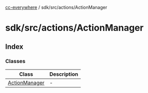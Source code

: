 [cc-everywhere](../../../../index.md) / sdk/src/actions/ActionManager

# sdk/src/actions/ActionManager

## Index

### Classes

| Class | Description |
| ------ | ------ |
| [ActionManager](classes/ActionManager.md) | - |
